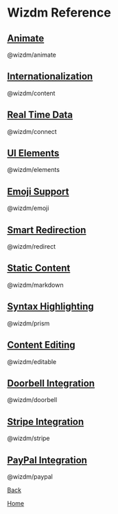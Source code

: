 # Wizdm Reference

## [Animate](docs/aos)
@wizdm/animate

## [Internationalization](docs/content)
@wizdm/content

## [Real Time Data](docs/connect)
@wizdm/connect

## [UI Elements](docs/elements)
@wizdm/elements

## [Emoji Support](docs/emoji)
@wizdm/emoji

## [Smart Redirection](docs/redirect)
@wizdm/redirect

## [Static Content](docs/markdown)
@wizdm/markdown

## [Syntax Highlighting](docs/prism)
@wizdm/prism

## [Content Editing](docs/editable)
@wizdm/editable

## [Doorbell Integration](docs/doorbell)
@wizdm/doorbell

## [Stripe Integration](docs/stripe)
@wizdm/stripe

## [PayPal Integration](docs/paypal)
@wizdm/paypal

[Back](back)

[Home](home)
